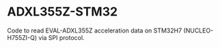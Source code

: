 # ADXL355Z-STM32
Code to read EVAL-ADXL355Z acceleration data on STM32H7 (NUCLEO-H755ZI-Q) via SPI protocol.
